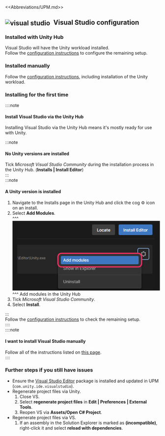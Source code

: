 <<Abbreviations/UPM.md>>
## <img src="/Images/visualstudio.svg" alt="visual studio" style="vertical-align:middle; margin:0 6px 0 0; width:32px; height:32px"> Visual Studio configuration
### Installed with Unity Hub
Visual Studio will have the Unity workload installed.  
Follow the [configuration instructions](https://docs.microsoft.com/en-us/visualstudio/gamedev/unity/get-started/getting-started-with-visual-studio-tools-for-unity#configure-unity-to-use-visual-studio) to configure the remaining setup.  

### Installed manually
Follow the [configuration instructions](https://docs.microsoft.com/en-us/visualstudio/gamedev/unity/get-started/getting-started-with-visual-studio-tools-for-unity#install-unity-support-for-visual-studio), including installation of the Unity workload.

### Installing for the first time
::::note  
#### Install Visual Studio via the Unity Hub
Installing Visual Studio via the Unity Hub means it's mostly ready for use with Unity.

:::note
#### No Unity versions are installed
Tick _Microsoft Visual Studio Community_ during the installation process in the Unity Hub. (**Installs | Install Editor**)  
:::  
:::note  
#### A Unity version is installed
1. Navigate to the Installs page in the Unity Hub and click the cog ⚙️ icon on an install.
1. Select **Add Modules**.  
   ^^^
   ![Add Modules](../../Unity%20Hub/add-modules.png)
   ^^^ Add modules in the Unity Hub
1. Tick _Microsoft Visual Studio Community_.
1. Select **Install**.

:::  
Follow the [configuration instructions](https://docs.microsoft.com/en-us/visualstudio/gamedev/unity/get-started/getting-started-with-visual-studio-tools-for-unity#configure-unity-to-use-visual-studio) to check the remaining setup.  
::::  
::::note  
#### I want to install Visual Studio manually
Follow all of the instructions listed on [this page](https://docs.microsoft.com/en-us/visualstudio/gamedev/unity/get-started/getting-started-with-visual-studio-tools-for-unity).  
::::

### Further steps if you still have issues

- Ensure the [Visual Studio Editor](https://docs.unity3d.com/Manual/com.unity.ide.visualstudio.html) package is installed and updated in UPM (`com.unity.ide.visualstudio`).
- Regenerate project files via Unity.
  1. Close VS.
  1. Select **regenerate project files** in **Edit | Preferences | External Tools**.
  1. Reopen VS via **Assets/Open C# Project**.
- Regenerate project files via VS.
  1. If an assembly in the Solution Explorer is marked as **(incompatible)**, right-click it and select **reload with dependencies**.
